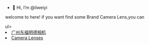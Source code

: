 - 👋 Hi, I’m @liweiyi
<p>welcome to here! if you want find some Brand Camera Lens,you can </p>
ul>
  <li> <a href="https://dongfutrade.com/">广州东福明德相机</a> </li>
  <li> <a href="https://dongfumingde.en.alibaba.com/">Camera Lenses</a> </li>
</ul>
<!---
liweiyiok/liweiyiok is a ✨ special ✨ repository because its `README.md` (this file) appears on your GitHub profile.
You can click the Preview link to take a look at your changes.
--->
